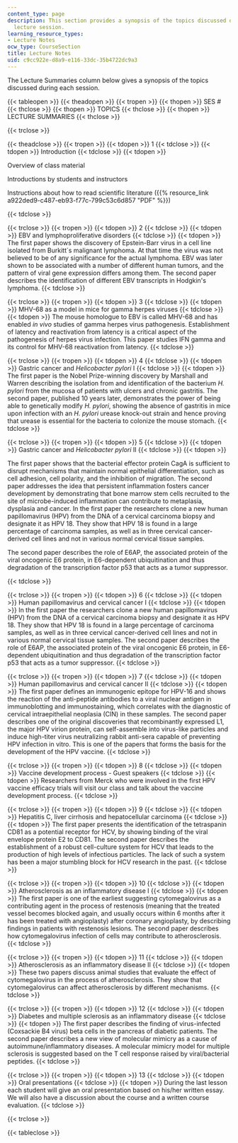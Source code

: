 ```yaml
---
content_type: page
description: This section provides a synopsis of the topics discussed during each
  lecture session.
learning_resource_types:
- Lecture Notes
ocw_type: CourseSection
title: Lecture Notes
uid: c9cc922e-d8a9-e116-33dc-35b4722dc9a3
---
```


The Lecture Summaries column below gives a synopsis of the topics discussed during each session.

{{< tableopen >}}
{{< theadopen >}}
{{< tropen >}}
{{< thopen >}}
SES #
{{< thclose >}}
{{< thopen >}}
TOPICS
{{< thclose >}}
{{< thopen >}}
LECTURE SUMMARIES
{{< thclose >}}

{{< trclose >}}

{{< theadclose >}}
{{< tropen >}}
{{< tdopen >}}
1
{{< tdclose >}}
{{< tdopen >}}
Introduction
{{< tdclose >}}
{{< tdopen >}}


Overview of class material

Introductions by students and instructors

Instructions about how to read scientific literature ({{% resource_link a922ded9-c487-eb93-f77c-799c53c6d857 "PDF" %}})


{{< tdclose >}}

{{< trclose >}}
{{< tropen >}}
{{< tdopen >}}
2
{{< tdclose >}}
{{< tdopen >}}
EBV and lymphoproliferative disorders
{{< tdclose >}}
{{< tdopen >}}
The first paper shows the discovery of Epstein-Barr virus in a cell line isolated from Burkitt´s malignant lymphoma. At that time the virus was not believed to be of any significance for the actual lymphoma. EBV was later shown to be associated with a number of different human tumors, and the pattern of viral gene expression differs among them. The second paper describes the identification of different EBV transcripts in Hodgkin's lymphoma.
{{< tdclose >}}

{{< trclose >}}
{{< tropen >}}
{{< tdopen >}}
3
{{< tdclose >}}
{{< tdopen >}}
MHV-68 as a model in mice for gamma herpes viruses
{{< tdclose >}}
{{< tdopen >}}
The mouse homologue to EBV is called MHV-68 and has enabled _in vivo_ studies of gamma herpes virus pathogenesis. Establishment of latency and reactivation from latency is a critical aspect of the pathogenesis of herpes virus infection. This paper studies IFN gamma and its control for MHV-68 reactivation from latency.
{{< tdclose >}}

{{< trclose >}}
{{< tropen >}}
{{< tdopen >}}
4
{{< tdclose >}}
{{< tdopen >}}
Gastric cancer and _Helicobacter pylori_ I
{{< tdclose >}}
{{< tdopen >}}
The first paper is the Nobel Prize-winning discovery by Marshall and Warren describing the isolation from and identification of the bacterium _H. pylori_ from the mucosa of patients with ulcers and chronic gastritis. The second paper, published 10 years later, demonstrates the power of being able to genetically modify _H. pylori_, showing the absence of gastritis in mice upon infection with an _H. pylori_ urease knock-out strain and hence proving that urease is essential for the bacteria to colonize the mouse stomach.
{{< tdclose >}}

{{< trclose >}}
{{< tropen >}}
{{< tdopen >}}
5
{{< tdclose >}}
{{< tdopen >}}
Gastric cancer and _Helicobacter pylori_ II
{{< tdclose >}}
{{< tdopen >}}


The first paper shows that the bacterial effector protein CagA is sufficient to disrupt mechanisms that maintain normal epithelial differentiation, such as cell adhesion, cell polarity, and the inhibition of migration. The second paper addresses the idea that persistent inflammation fosters cancer development by demonstrating that bone marrow stem cells recruited to the site of microbe-induced inflammation can contribute to metaplasia, dysplasia and cancer. In the first paper the researchers clone a new human papillomavirus (HPV) from the DNA of a cervical carcinoma biopsy and designate it as HPV 18. They show that HPV 18 is found in a large percentage of carcinoma samples, as well as in three cervical cancer-derived cell lines and not in various normal cervical tissue samples.

The second paper describes the role of E6AP, the associated protein of the viral oncogenic E6 protein, in E6-dependent ubiquitination and thus degradation of the transcription factor p53 that acts as a tumor suppressor.


{{< tdclose >}}

{{< trclose >}}
{{< tropen >}}
{{< tdopen >}}
6
{{< tdclose >}}
{{< tdopen >}}
Human papillomavirus and cervical cancer I
{{< tdclose >}}
{{< tdopen >}}
In the first paper the researchers clone a new human papillomavirus (HPV) from the DNA of a cervical carcinoma biopsy and designate it as HPV 18. They show that HPV 18 is found in a large percentage of carcinoma samples, as well as in three cervical cancer-derived cell lines and not in various normal cervical tissue samples. The second paper describes the role of E6AP, the associated protein of the viral oncogenic E6 protein, in E6-dependent ubiquitination and thus degradation of the transcription factor p53 that acts as a tumor suppressor.
{{< tdclose >}}

{{< trclose >}}
{{< tropen >}}
{{< tdopen >}}
7
{{< tdclose >}}
{{< tdopen >}}
Human papillomavirus and cervical cancer II
{{< tdclose >}}
{{< tdopen >}}
The first paper defines an immunogenic epitope for HPV-16 and shows the reaction of the anti-peptide antibodies to a viral nuclear antigen in immunoblotting and immunostaining, which correlates with the diagnostic of cervical intraepithelial neoplasia (CIN) in these samples. The second paper describes one of the original discoveries that recombinantly expressed L1, the major HPV virion protein, can self-assemble into virus-like particles and induce high-titer virus neutralizing rabbit anti-sera capable of preventing HPV infection in vitro. This is one of the papers that forms the basis for the development of the HPV vaccine.
{{< tdclose >}}

{{< trclose >}}
{{< tropen >}}
{{< tdopen >}}
8
{{< tdclose >}}
{{< tdopen >}}
Vaccine development process - Guest speakers
{{< tdclose >}}
{{< tdopen >}}
Researchers from Merck who were involved in the first HPV vaccine efficacy trials will visit our class and talk about the vaccine development process.
{{< tdclose >}}

{{< trclose >}}
{{< tropen >}}
{{< tdopen >}}
9
{{< tdclose >}}
{{< tdopen >}}
Hepatitis C, liver cirrhosis and hepatocellular carcinoma
{{< tdclose >}}
{{< tdopen >}}
The first paper presents the identification of the tetraspanin CD81 as a potential receptor for HCV, by showing binding of the viral envelope protein E2 to CD81. The second paper describes the establishment of a robust cell-culture system for HCV that leads to the production of high levels of infectious particles. The lack of such a system has been a major stumbling block for HCV research in the past.
{{< tdclose >}}

{{< trclose >}}
{{< tropen >}}
{{< tdopen >}}
10
{{< tdclose >}}
{{< tdopen >}}
Atherosclerosis as an inflammatory disease I
{{< tdclose >}}
{{< tdopen >}}
The first paper is one of the earliest suggesting cytomegalovirus as a contributing agent in the process of restenosis (meaning that the treated vessel becomes blocked again, and usually occurs within 6 months after it has been treated with angioplasty) after coronary angioplasty, by describing findings in patients with restenosis lesions. The second paper describes how cytomegalovirus infection of cells may contribute to atherosclerosis.
{{< tdclose >}}

{{< trclose >}}
{{< tropen >}}
{{< tdopen >}}
11
{{< tdclose >}}
{{< tdopen >}}
Atherosclerosis as an inflammatory disease II
{{< tdclose >}}
{{< tdopen >}}
These two papers discuss animal studies that evaluate the effect of cytomegalovirus in the process of atherosclerosis. They show that cytomegalovirus can affect atherosclerosis by different mechanisms.
{{< tdclose >}}

{{< trclose >}}
{{< tropen >}}
{{< tdopen >}}
12
{{< tdclose >}}
{{< tdopen >}}
Diabetes and multiple sclerosis as an inflammatory disease
{{< tdclose >}}
{{< tdopen >}}
The first paper describes the finding of virus-infected (Coxsackie B4 virus) beta cells in the pancreas of diabetic patients. The second paper describes a new view of molecular mimicry as a cause of autoimmune/inflammatory diseases. A molecular mimicry model for multiple sclerosis is suggested based on the T cell response raised by viral/bacterial peptides.
{{< tdclose >}}

{{< trclose >}}
{{< tropen >}}
{{< tdopen >}}
13
{{< tdclose >}}
{{< tdopen >}}
Oral presentations
{{< tdclose >}}
{{< tdopen >}}
During the last lesson each student will give an oral presentation based on his/her written essay. We will also have a discussion about the course and a written course evaluation.
{{< tdclose >}}

{{< trclose >}}

{{< tableclose >}}